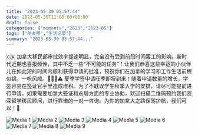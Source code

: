```yaml
---
title: "2023-05-30 05:57:44"
date: 2023-05-30T11:00:00+08:00
draft: false
categories: ["moments","2023","2023-05"]
tags: ["朋友圈","生活记录"]
summary: "2023-05-30 05:57:44..."
---
```


🇨🇦 加拿大移民部审批效率提速明显，完全没有受到前段时间罢工的影响。新时代近期也喜报频传，其中不乏一些“不可能的任务”！让我们恭喜这些幸运的小伙伴儿在如此短的时间内顺利获得申请的批准，预祝你们在加拿的学习和工作生活前程似锦，一帆风顺。🥳🥳🥳
​
​⚠️ 夏季学签申请旺季即将到来！随着申请数量的增长，学签容易在签证官手里造成堆积。为了不耽误学生秋季入学的安排，请尽可能提前进行申请。如果需要加拿大签证和永居方面的专业协助，欢迎扫描二维码预约我们资深留学移民顾问，进行靠谱的一对一咨询。为你的加拿大之路保驾护航，我们可以！🥰

![Media 1](/Moments/photos/2023-05-30/202305300557440.jpg)
![Media 2](/Moments/photos/2023-05-30/202305300557441.jpg)
![Media 3](/Moments/photos/2023-05-30/202305300557442.jpg)
![Media 4](/Moments/photos/2023-05-30/202305300557443.jpg)
![Media 5](/Moments/photos/2023-05-30/202305300557444.jpg)
![Media 6](/Moments/photos/2023-05-30/202305300557445.jpg)
![Media 7](/Moments/photos/2023-05-30/202305300557446.jpg)
![Media 8](/Moments/photos/2023-05-30/202305300557447.jpg)
![Media 9](/Moments/photos/2023-05-30/202305300557448.jpg)

